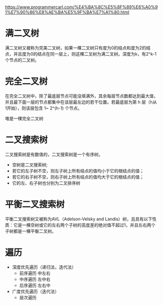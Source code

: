 https://www.programmercarl.com/%E4%BA%8C%E5%8F%89%E6%A0%91%E7%90%86%E8%AE%BA%E5%9F%BA%E7%A1%80.html

# 满二叉树

满二叉树又被称为完美二叉树，如果一棵二叉树只有度为0的结点和度为2的结点，并且度为0的结点在同一层上，则这棵二叉树为满二叉树。深度为k，有2^k-1个节点的二叉树。

# 完全二叉树

在完全二叉树中，除了最底层节点可能没填满外，其余每层节点数都达到最大值，并且最下面一层的节点都集中在该层最左边的若干位置。若最底层为第 h 层（h从1开始），则该层包含 1~ 2^(h-1) 个节点。

堆是一棵完全二叉树

# 二叉搜索树

二叉搜索树是有数值的，二叉搜索树是一个有序树。

- 空树是二叉搜索树;
- 若它的左子树不空，则左子树上所有结点的值均小于它的根结点的值；
- 若它的右子树不空，则右子树上所有结点的值均大于它的根结点的值；
- 它的左、右子树也分别为二叉排序树

# 平衡二叉搜索树

平衡二叉搜索树又被称为AVL（Adelson-Velsky and Landis）树，且具有以下性质：它是一棵空树或它的左右两个子树的高度差的绝对值不超过1，并且左右两个子树都是一棵平衡二叉树。


# 遍历

- 深度优先遍历（递归法，迭代法）
    - 前序遍历 中左右
    - 中序遍历 左中右
    - 后序遍历 左右中
- 广度优先遍历（迭代法）
    - 层次遍历

